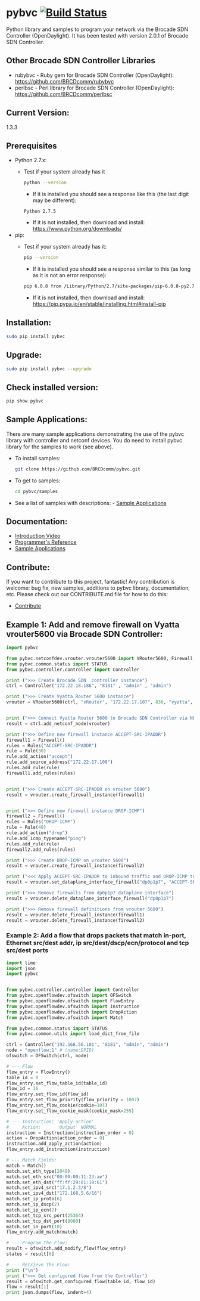 # pybvc [![Build Status](https://travis-ci.org/BRCDcomm/pybvc.svg?branch=master)](https://travis-ci.org/BRCDcomm/pybvc)
Python library and samples to program your network via the Brocade SDN Controller (OpenDaylight).  It has been 
tested with version 2.0.1 of Brocade SDN Controller.

## Other Brocade SDN Controller Libraries
* rubybvc - Ruby gem for Brocade SDN Controller (OpenDaylight):  https://github.com/BRCDcomm/rubybvc
* perlbsc - Perl library for Brocade SDN Controller (OpenDaylight):  https://github.com/BRCDcomm/perlbsc

## Current Version:
1.3.3

## Prerequisites
   - Python 2.7.x: 
       - Test if your system already has it

         ```bash
         python --version
         ```
          - If it is installed you should see a response like this (the last digit may be different):

          ```
          Python 2.7.5
          ```
          - If it is not installed, then download and install: https://www.python.org/downloads/
   - pip:  
       - Test if your system already has it:

         ```bash
         pip --version
         ```
         - If it is installed you should see a response similar to this (as long as it is not an error response):

         ```bash
         pip 6.0.8 from /Library/Python/2.7/site-packages/pip-6.0.8-py2.7.egg (python 2.7)
         ```
         - If it is not installed, then download and install:  https://pip.pypa.io/en/stable/installing.html#install-pip

## Installation:
```bash
sudo pip install pybvc
```

## Upgrade:
```bash
sudo pip install pybvc --upgrade
```

## Check installed version:
```bash
pip show pybvc
```

## Sample Applications:
There are many sample applications demonstrating the use of the pybvc library with controller and netconf devices.  You do need to install pybvc library for the samples to work (see above). 
   - To install samples:

     ```bash
     git clone https://github.com/BRCDcomm/pybvc.git
     ```

   - To get to samples:

     ```bash
     cd pybvc/samples
     ```

   - See a list of samples with descriptions:
   	- [Sample Applications](https://github.com/BRCDcomm/pybvc/blob/master/samples/SampleAppDocs.md)

## Documentation:
   - [Introduction Video](http://brcdcomm.github.io/BVC/jekyll/update/devops/netdev/appdev/2015/03/01/restconf-app-2.html)
   - [Programmer's Reference](http://brcdcomm.github.io/pybvc/)
   - [Sample Applications](https://github.com/BRCDcomm/pybvc/blob/master/samples/SampleAppDocs.md)

## Contribute:
If you want to contribute to this project, fantastic!  Any contribution is welcome: bug fix, new samples, additions to pybvc library, documentation, etc.  Please check out our CONTRIBUTE.md file for how to do this:
   - [Contribute](https://github.com/BRCDcomm/pybvc/blob/master/CONTRIBUTE.md)

## Example 1:  Add and remove firewall on Vyatta vrouter5600 via Brocade SDN Controller:

```python
import pybvc

from pybvc.netconfdev.vrouter.vrouter5600 import VRouter5600, Firewall, Rules, Rule
from pybvc.common.status import STATUS
from pybvc.controller.controller import Controller

print (">>> Create Brocade SDN  controller instance")
ctrl = Controller("172.22.18.186", "8181" , "admin" , "admin") 

print (">>> Create Vyatta Router 5600 instance")
vrouter = VRouter5600(ctrl, "vRouter", "172.22.17.107", 830, "vyatta", "vyatta")


print (">>> Connect Vyatta Router 5600 to Brocade SDN Controller via NETCONF")
result = ctrl.add_netconf_node(vrouter)

print (">>> Define new firewall instance ACCEPT-SRC-IPADDR") 
firewall1 = Firewall()    
rules = Rules("ACCEPT-SRC-IPADDR")    
rule = Rule(30)
rule.add_action("accept")
rule.add_source_address("172.22.17.108")    
rules.add_rule(rule)
firewall1.add_rules(rules)


print (">>> Create ACCEPT-SRC-IPADDR on vrouter 5600") 
result = vrouter.create_firewall_instance(firewall1)


print (">>> Define new firewall instance DROP-ICMP") 
firewall2 = Firewall()    
rules = Rules("DROP-ICMP")    
rule = Rule(40)
rule.add_action("drop")
rule.add_icmp_typename("ping")
rules.add_rule(rule)
firewall2.add_rules(rules)   

print (">>> Create DROP-ICMP on vrouter 5600")  
result = vrouter.create_firewall_instance(firewall2)

print ("<<< Apply ACCEPT-SRC-IPADDR to inbound traffic and DROP-ICMP to outbound traffic on the dp0p1p7 dataplane interface" ) 
result = vrouter.set_dataplane_interface_firewall("dp0p1p7", "ACCEPT-SRC-IPADDR", "DROP-ICMP")

print (">>> Remove firewalls from dp0p1p7 dataplane interface")  
result = vrouter.delete_dataplane_interface_firewall("dp0p1p7")

print (">>> Remove firewall definitions from vrouter 5600")
result = vrouter.delete_firewall_instance(firewall1)
result = vrouter.delete_firewall_instance(firewall2)
```



### Example 2:  Add a flow that drops packets that match in-port, Ethernet src/dest addr, ip src/dest/dscp/ecn/protocol and tcp src/dest ports

```python
import time
import json
import pybvc


from pybvc.controller.controller import Controller
from pybvc.openflowdev.ofswitch import OFSwitch
from pybvc.openflowdev.ofswitch import FlowEntry
from pybvc.openflowdev.ofswitch import Instruction
from pybvc.openflowdev.ofswitch import DropAction
from pybvc.openflowdev.ofswitch import Match

from pybvc.common.status import STATUS
from pybvc.common.utils import load_dict_from_file

ctrl = Controller("192.168.56.101", "8181", "admin", "admin")
node = "openflow:1" # (name:DPID)
ofswitch = OFSwitch(ctrl, node)

# --- Flow
flow_entry = FlowEntry()
table_id = 0
flow_entry.set_flow_table_id(table_id)
flow_id = 16
flow_entry.set_flow_id(flow_id)
flow_entry.set_flow_priority(flow_priority = 1007)
flow_entry.set_flow_cookie(cookie=101)
flow_entry.set_flow_cookie_mask(cookie_mask=255)

# --- Instruction: 'Apply-action'
#     Action:      'Output' NORMAL
instruction = Instruction(instruction_order = 0)
action = DropAction(action_order = 0)
instruction.add_apply_action(action)
flow_entry.add_instruction(instruction)

# --- Match Fields: 
match = Match()    
match.set_eth_type(2048)
match.set_eth_src("00:00:00:11:23:ae")
match.set_eth_dst("ff:ff:29:01:19:61")
match.set_ipv4_src("17.1.2.3/8")
match.set_ipv4_dst("172.168.5.6/16")
match.set_ip_proto(6)
match.set_ip_dscp(2)
match.set_ip_ecn(2)    
match.set_tcp_src_port(25364)
match.set_tcp_dst_port(8080)
match.set_in_port(10)    
flow_entry.add_match(match)

# --- Program The Flow:
result = ofswitch.add_modify_flow(flow_entry)
status = result[0]    

# --- Retrieve The Flow:
print ("\n")    
print ("<<< Get configured flow from the Controller")    
result = ofswitch.get_configured_flow(table_id, flow_id)
flow = result[1]
print json.dumps(flow, indent=4)

 ```
